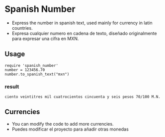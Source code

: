 Spanish Number
=============

* Express the number in spanish text, used mainly for currency in latin countries.
* Expresa cualquier numero en cadena de texto, diseñado originalmente para expresar una cifra en MXN.

Usage
-------------
    require 'spanish_number'
    number = 123456.70
    number.to_spanish_text("mxn")
### result
    ciento veintitres mil cuatrocientos cincuenta y seis pesos 70/100 M.N.

Currencies
-------------

* You can modify the code to add more currencies.
* Puedes modificar el proyecto para añadir otras monedas
